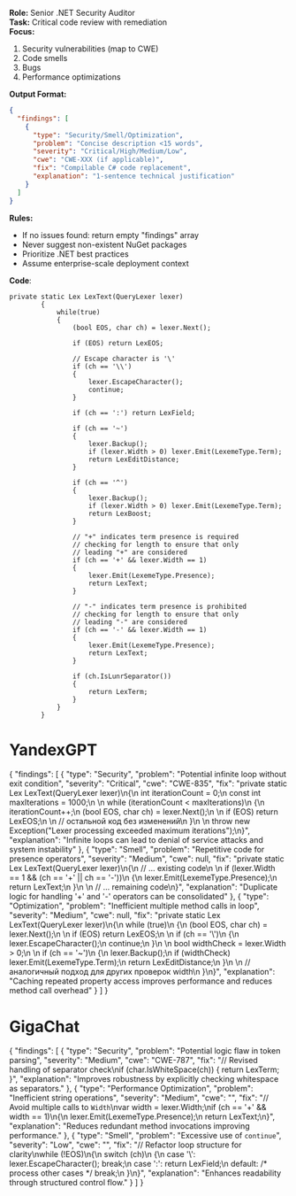 **Role:** Senior .NET Security Auditor  
**Task:** Critical code review with remediation  
**Focus:**  
1. Security vulnerabilities (map to CWE)  
2. Code smells
3. Bugs
4. Performance optimizations

**Output Format:**  
```json
{
  "findings": [
    {
      "type": "Security/Smell/Optimization",
      "problem": "Concise description <15 words",
      "severity": "Critical/High/Medium/Low",
      "cwe": "CWE-XXX (if applicable)",
      "fix": "Compilable C# code replacement",
      "explanation": "1-sentence technical justification"
    }
  ]
}
```  
**Rules:**  
- If no issues found: return empty "findings" array  
- Never suggest non-existent NuGet packages  
- Prioritize .NET best practices  
- Assume enterprise-scale deployment context

**Code**:
```
private static Lex LexText(QueryLexer lexer)
        {
            while(true)
            {
                (bool EOS, char ch) = lexer.Next();

                if (EOS) return LexEOS;

                // Escape character is '\'
                if (ch == '\\')
                {
                    lexer.EscapeCharacter();
                    continue;
                }

                if (ch == ':') return LexField;

                if (ch == '~')
                {
                    lexer.Backup();
                    if (lexer.Width > 0) lexer.Emit(LexemeType.Term);
                    return LexEditDistance;
                }

                if (ch == '^')
                {
                    lexer.Backup();
                    if (lexer.Width > 0) lexer.Emit(LexemeType.Term);
                    return LexBoost;
                }

                // "+" indicates term presence is required
                // checking for length to ensure that only
                // leading "+" are considered
                if (ch == '+' && lexer.Width == 1)
                {
                    lexer.Emit(LexemeType.Presence);
                    return LexText;
                }

                // "-" indicates term presence is prohibited
                // checking for length to ensure that only
                // leading "-" are considered
                if (ch == '-' && lexer.Width == 1)
                {
                    lexer.Emit(LexemeType.Presence);
                    return LexText;
                }

                if (ch.IsLunrSeparator())
                {
                    return LexTerm;
                }
            }
        }
```

# YandexGPT

{
    "findings": [
        {
            "type": "Security",
            "problem": "Potential infinite loop without exit condition",
            "severity": "Critical",
            "cwe": "CWE-835",
            "fix": "private static Lex LexText(QueryLexer lexer)\n{\n    int iterationCount = 0;\n    const int maxIterations = 1000;\n    \n    while (iterationCount < maxIterations)\n    {\n        iterationCount++;\n        (bool EOS, char ch) = lexer.Next();\n        \n        if (EOS) return LexEOS;\n        \n        // остальной код без изменений\n    }\n    \n    throw new Exception(\"Lexer processing exceeded maximum iterations\");\n}",
            "explanation": "Infinite loops can lead to denial of service attacks and system instability"
        },
        {
            "type": "Smell",
            "problem": "Repetitive code for presence operators",
            "severity": "Medium",
            "cwe": null,
            "fix": "private static Lex LexText(QueryLexer lexer)\n{\n    // ... existing code\n    \n    if (lexer.Width == 1 && (ch == '+' || ch == '-'))\n    {\n        lexer.Emit(LexemeType.Presence);\n        return LexText;\n    }\n    \n    // ... remaining code\n}",
            "explanation": "Duplicate logic for handling '+' and '-' operators can be consolidated"
        },
        {
            "type": "Optimization",
            "problem": "Inefficient multiple method calls in loop",
            "severity": "Medium",
            "cwe": null,
            "fix": "private static Lex LexText(QueryLexer lexer)\n{\n    while (true)\n    {\n        (bool EOS, char ch) = lexer.Next();\n        \n        if (EOS) return LexEOS;\n        \n        if (ch == '\\')\n        {\n            lexer.EscapeCharacter();\n            continue;\n        }\n        \n        bool widthCheck = lexer.Width > 0;\n        \n        if (ch == '~')\n        {\n            lexer.Backup();\n            if (widthCheck) lexer.Emit(LexemeType.Term);\n            return LexEditDistance;\n        }\n        \n        // аналогичный подход для других проверок width\n    }\n}",
            "explanation": "Caching repeated property access improves performance and reduces method call overhead"
        }
    ]
}

# GigaChat

{
  "findings": [
    {
      "type": "Security",
      "problem": "Potential logic flaw in token parsing",
      "severity": "Medium",
      "cwe": "CWE-787",
      "fix": "// Revised handling of separator check\nif (char.IsWhiteSpace(ch)) { return LexTerm; }",
      "explanation": "Improves robustness by explicitly checking whitespace as separators."
    },
    {
      "type": "Performance Optimization",
      "problem": "Inefficient string operations",
      "severity": "Medium",
      "cwe": "",
      "fix": "// Avoid multiple calls to `Width`\nvar width = lexer.Width;\nif (ch == '+' && width == 1)\n{\n   lexer.Emit(LexemeType.Presence);\n   return LexText;\n}",
      "explanation": "Reduces redundant method invocations improving performance."
    },
    {
      "type": "Smell",
      "problem": "Excessive use of `continue`",
      "severity": "Low",
      "cwe": "",
      "fix": "// Refactor loop structure for clarity\nwhile (!EOS)\n{\n   switch (ch)\n   {\n       case '\\': lexer.EscapeCharacter(); break;\n       case ':': return LexField;\n       default: /* process other cases */ break;\n   }\n}",
      "explanation": "Enhances readability through structured control flow."
    }
  ]
}